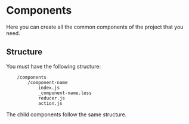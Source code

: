 # Components
Here you can create all the common components of the project that you need.

## Structure
You must have the following structure:

```
    /components
        /component-name
            index.js
            _component-name.less
            reducer.js
            action.js
```

The child components follow the same structure.

